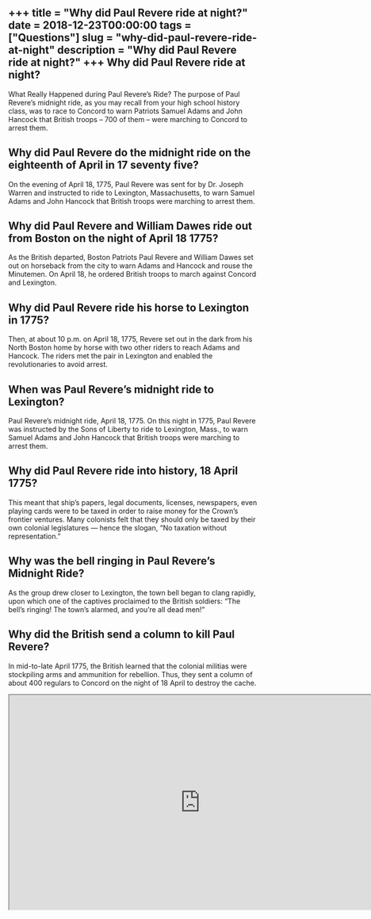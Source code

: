 +++
title = "Why did Paul Revere ride at night?"
date = 2018-12-23T00:00:00
tags = ["Questions"]
slug = "why-did-paul-revere-ride-at-night"
description = "Why did Paul Revere ride at night?"
+++
Why did Paul Revere ride at night?
----------------------------------

What Really Happened during Paul Revere’s Ride? The purpose of Paul Revere’s midnight ride, as you may recall from your high school history class, was to race to Concord to warn Patriots Samuel Adams and John Hancock that British troops – 700 of them – were marching to Concord to arrest them.

Why did Paul Revere do the midnight ride on the eighteenth of April in 17 seventy five?
---------------------------------------------------------------------------------------

On the evening of April 18, 1775, Paul Revere was sent for by Dr. Joseph Warren and instructed to ride to Lexington, Massachusetts, to warn Samuel Adams and John Hancock that British troops were marching to arrest them.

Why did Paul Revere and William Dawes ride out from Boston on the night of April 18 1775?
-----------------------------------------------------------------------------------------

As the British departed, Boston Patriots Paul Revere and William Dawes set out on horseback from the city to warn Adams and Hancock and rouse the Minutemen. On April 18, he ordered British troops to march against Concord and Lexington.

Why did Paul Revere ride his horse to Lexington in 1775?
--------------------------------------------------------

Then, at about 10 p.m. on April 18, 1775, Revere set out in the dark from his North Boston home by horse with two other riders to reach Adams and Hancock. The riders met the pair in Lexington and enabled the revolutionaries to avoid arrest.

When was Paul Revere’s midnight ride to Lexington?
--------------------------------------------------

Paul Revere’s midnight ride, April 18, 1775. On this night in 1775, Paul Revere was instructed by the Sons of Liberty to ride to Lexington, Mass., to warn Samuel Adams and John Hancock that British troops were marching to arrest them.

Why did Paul Revere ride into history, 18 April 1775?
-----------------------------------------------------

This meant that ship’s papers, legal documents, licenses, newspapers, even playing cards were to be taxed in order to raise money for the Crown’s frontier ventures. Many colonists felt that they should only be taxed by their own colonial legislatures — hence the slogan, “No taxation without representation.”

Why was the bell ringing in Paul Revere’s Midnight Ride?
--------------------------------------------------------

As the group drew closer to Lexington, the town bell began to clang rapidly, upon which one of the captives proclaimed to the British soldiers: “The bell’s ringing! The town’s alarmed, and you’re all dead men!”

Why did the British send a column to kill Paul Revere?
------------------------------------------------------

In mid-to-late April 1775, the British learned that the colonial militias were stockpiling arms and ammunition for rebellion. Thus, they sent a column of about 400 regulars to Concord on the night of 18 April to destroy the cache.

<iframe allow="accelerometer; autoplay; clipboard-write; encrypted-media; gyroscope; picture-in-picture" allowfullscreen="" class="__youtube_prefs__  epyt-is-override  no-lazyload" data-no-lazy="1" data-origheight="433" data-origwidth="770" data-skipgform_ajax_framebjll="" height="433" id="_ytid_54387" loading="lazy" src="https://www.youtube.com/embed/cLbc0NcToUI?enablejsapi=1&autoplay=0&cc_load_policy=0&cc_lang_pref=&iv_load_policy=1&loop=0&modestbranding=0&rel=1&fs=1&playsinline=0&autohide=2&theme=dark&color=red&controls=1&" title="YouTube player" width="770"></iframe>